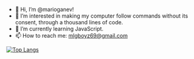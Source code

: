 - 👋 Hi, I’m @marioganev!
- 👀 I’m interested in making my computer follow commands without its consent, through a thousand lines of code. 
- 🌱 I’m currently learning JavaScript.
- 📫 How to reach me: mlgboyz69@gmail.com

[![Top Langs](https://github-readme-stats.vercel.app/api/top-langs/?username=marioganev)](https://github.com/anuraghazra/github-readme-stats)
